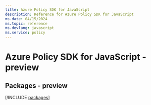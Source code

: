 ```yaml
---
title: Azure Policy SDK for JavaScript
description: Reference for Azure Policy SDK for JavaScript
ms.date: 04/15/2024
ms.topic: reference
ms.devlang: javascript
ms.service: policy
---
```

# Azure Policy SDK for JavaScript - preview
## Packages - preview
[!INCLUDE [packages](policy-index.md)]